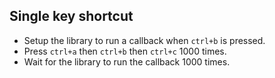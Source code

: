 ## Single key shortcut

- Setup the library to run a callback when `ctrl+b` is pressed.
- Press `ctrl+a` then `ctrl+b` then `ctrl+c` 1000 times.
- Wait for the library to run the callback 1000 times.
